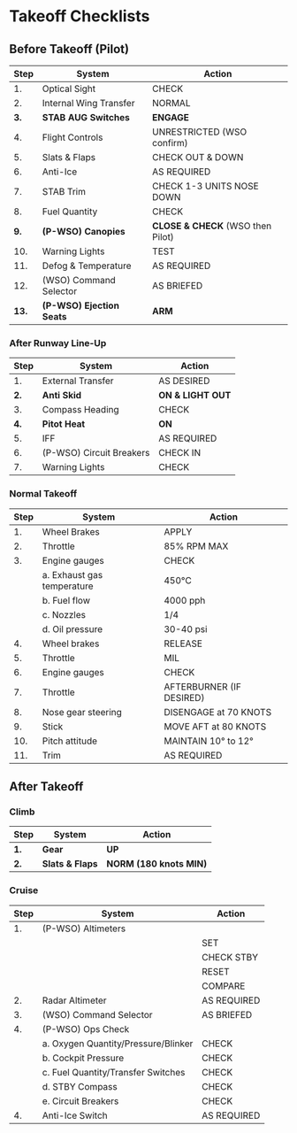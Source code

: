 # Takeoff Checklists

## Before Takeoff (Pilot)

| Step    | System                 | Action                    |
|---------|------------------------|---------------------------|
| 1.      | Optical Sight          | CHECK                     |
| 2.      | Internal Wing Transfer | NORMAL                    |
| **3.**  | **STAB AUG Switches**  | **ENGAGE**                |
| 4.      | Flight Controls        | UNRESTRICTED (WSO confirm)|
| 5.      | Slats & Flaps          | CHECK OUT & DOWN          |
| 6.      | Anti-Ice               | AS REQUIRED               |
| 7.      | STAB Trim              | CHECK 1-3 UNITS NOSE DOWN |
| 8.      | Fuel Quantity          | CHECK                     |
| **9.**  | **(P-WSO) Canopies**   | **CLOSE & CHECK** (WSO then Pilot) |
| 10.      | Warning Lights         | TEST                     |
| 11.     | Defog & Temperature    | AS REQUIRED               |
| 12.     | (WSO) Command Selector | AS BRIEFED                |
| **13.** | **(P-WSO) Ejection Seats**| **ARM**                |

### After Runway Line-Up

| Step   | System            | Action             |
|--------|-------------------|--------------------|
| 1.     | External Transfer | AS DESIRED         |
| **2.** | **Anti Skid**     | **ON & LIGHT OUT** |
| 3.     | Compass Heading   | CHECK              |
| **4.** | **Pitot Heat**    | **ON**             |
| 5.     | IFF               | AS REQUIRED        |
| 6.     | (P-WSO) Circuit Breakers | CHECK IN    |
| 7.     | Warning Lights    | CHECK              |
<!-- 8. Radar altimeter - OFF (after TO 1F-4-1262) -->

### Normal Takeoff

| Step | System                                                                                      | Action                       |
|------|---------------------------------------------------------------------------------------------|------------------------------|
| 1.   | Wheel Brakes                                                                                | APPLY                        |
| 2.   | Throttle                                                                                    | 85% RPM MAX                  |
| 3.   | Engine gauges                                                                               | CHECK                        |
|      | a. Exhaust gas temperature                                                                  | 450°C                        |
|      | b. Fuel flow                                                                                | 4000 pph                     |
|      | c. Nozzles                                                                                  | 1/4                          |
|      | d. Oil pressure                                                                             | 30-40 psi                    |
| 4.   | Wheel brakes                                                                                | RELEASE                      |
| 5.   | Throttle                                                                                    | MIL                          |
| 6.   | Engine gauges                                                                               | CHECK                        |
| 7.   | Throttle                                                                                    | AFTERBURNER (IF DESIRED)     |
| 8.   | Nose gear steering                                                                          | DISENGAGE at 70 KNOTS        |
| 9.   | Stick                                                                                       | MOVE AFT at 80 KNOTS         |
| 10.  | Pitch attitude                                                                              | MAINTAIN 10° to 12°          |
| 11.  | Trim                                                                                        | AS REQUIRED                  |

## After Takeoff

### Climb

| Step   | System            | Action                   |
|--------|-------------------|--------------------------|
| **1.** | **Gear**          | **UP**                   |
| **2.** | **Slats & Flaps** | **NORM (180 knots MIN)** |

### Cruise

| Step | System                              | Action      |
|------|-------------------------------------|-------------|
| 1.   | (P-WSO) Altimeters                  |             |
|      |                                     | SET         |
|      |                                     | CHECK STBY  |
|      |                                     | RESET       |
|      |                                     | COMPARE     |
| 2.   | Radar Altimeter                     | AS REQUIRED |
| 3.   | (WSO) Command Selector              | AS BRIEFED  |
| 4.   | (P-WSO) Ops Check                   |             |
|      | a. Oxygen Quantity/Pressure/Blinker | CHECK       |
|      | b. Cockpit Pressure                 | CHECK       |
|      | c. Fuel Quantity/Transfer Switches  | CHECK       |
|      | d. STBY Compass                     | CHECK       |
|      | e. Circuit Breakers                 | CHECK       |
| 4.   | Anti-Ice Switch                     | AS REQUIRED |
<!-- 2.5. (P-WSO) Survival kit selector switch - AS REQUIRED -->